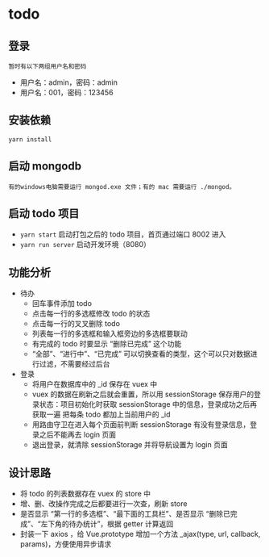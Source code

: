 # todo

## 登录

```
暂时有以下两组用户名和密码
```

- 用户名：admin，密码：admin
- 用户名：001，密码：123456

## 安装依赖

```
yarn install
```

## 启动 mongodb

```
有的windows电脑需要运行 mongod.exe 文件；有的 mac 需要运行 ./mongod。
```

## 启动 todo 项目

- `yarn start` 启动打包之后的 todo 项目，首页通过端口 8002 进入
- `yarn run server` 启动开发环境（8080）

## 功能分析

- 待办
    - 回车事件添加 todo
    - 点击每一行的多选框修改 todo 的状态
    - 点击每一行的叉叉删除 todo
    - 列表每一行的多选框和输入框旁边的多选框要联动
    - 有完成的 todo 时要显示 “删除已完成” 这个功能
    - “全部”、“进行中”、“已完成” 可以切换查看的类型，这个可以只对数据进行过滤，不需要经过后台
- 登录
    - 将用户在数据库中的 _id 保存在 vuex 中
    - vuex 的数据在刷新之后就会重置，所以用 sessionStorage 保存用户的登录状态：项目初始化时获取 sessionStorage 中的信息，登录成功之后再获取一遍
    把每条 todo 都加上当前用户的 _id
    - 用路由守卫在进入每个页面前判断 sessionStorage 有没有登录信息，登录之后不能再去 login 页面
    - 退出登录，就清除 sessionStorage 并将导航设置为 login 页面



## 设计思路

- 将 todo 的列表数据存在 vuex 的 store 中
- 增、删、改操作完成之后都要进行一次查，刷新 store
- 是否显示 “第一行的多选框”、“最下面的工具栏”、是否显示 “删除已完成”、“左下角的待办统计”，根据 getter 计算返回
- 封装一下 axios ，给 Vue.prototype 增加一个方法 _ajax(type, url, callback, params)，方便使用异步请求
